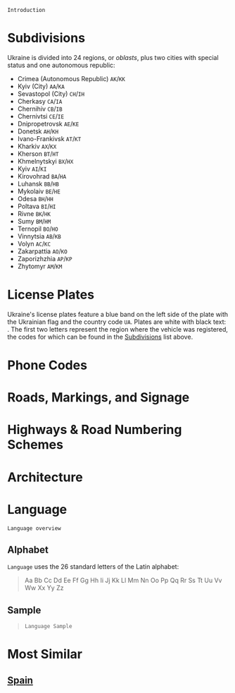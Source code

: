 `Introduction`

# Subdivisions

Ukraine is divided into 24 regions, or _oblasts_, plus two cities with special status and one autonomous republic:

- Crimea (Autonomous Republic) `AK`/`KK`
- Kyiv (City) `AA`/`KA`
- Sevastopol (City) `CH`/`IH`
- Cherkasy `CA`/`IA`
- Chernihiv `CB`/`IB`
- Chernivtsi `CE`/`IE`
- Dnipropetrovsk `AE`/`KE`
- Donetsk `AH`/`KH`
- Ivano-Frankivsk `AT`/`KT`
- Kharkiv `AX`/`KX`
- Kherson `BT`/`HT`
- Khmelnytskyi `BX`/`HX`
- Kyiv `AI`/`KI`
- Kirovohrad `BA`/`HA`
- Luhansk `BB`/`HB`
- Mykolaiv `BE`/`HE`
- Odesa `BH`/`HH`
- Poltava `BI`/`HI`
- Rivne `BK`/`HK`
- Sumy `BM`/`HM`
- Ternopil `BO`/`HO`
- Vinnytsia `AB`/`KB`
- Volyn `AC`/`KC`
- Zakarpattia `AO`/`KO`
- Zaporizhzhia `AP`/`KP`
- Zhytomyr `AM`/`KM`

<CountryMap code="UKR" scale="2000" />

# License Plates

Ukraine's license plates feature a blue band on the left side of the plate with the Ukrainian flag and the country code `UA`. Plates are white with black text: <LicensePlate style="eu" code="UA" format="AB 1234 CD"/>. The first two letters represent the region where the vehicle was registered, the codes for which can be found in the [Subdivisions](#subdivisions) list above.

# Phone Codes

# Roads, Markings, and Signage

# Highways & Road Numbering Schemes

# Architecture

# Language

`Language overview`

## Alphabet

`Language` uses the 26 standard letters of the Latin alphabet:

> Aa Bb Cc Dd Ee Ff Gg Hh Ii Jj Kk Ll Mm Nn Oo Pp Qq Rr Ss Tt Uu Vv Ww Xx Yy Zz

## Sample

> `Language Sample`

# Most Similar

## [Spain](/countries/ESP)

